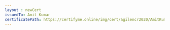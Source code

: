 ```yaml
--- 
layout : newCert 
issuedTo: Amit Kumar 
certificatePath: https://certifyme.online/img/cert/agilencr2020/AmitKumar_5aaaf.png
--- 
```

